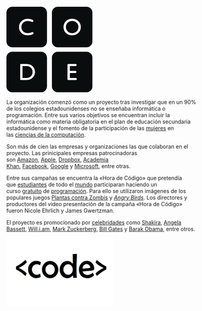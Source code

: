 

![](img/descarga.png)

La organización comenzó como un proyecto tras investigar que en un 90% de los colegios estadounidenses no se enseñaba informática o programación. Entre sus varios objetivos se encuentran incluir la informática como materia obligatoria en el plan de educación secundaria estadounidense y el fomento de la participación de las [mujeres](https://es.wikipedia.org/wiki/Mujer) en las [ciencias de la computación](https://es.wikipedia.org/wiki/Ciencias_de_la_computaci%C3%B3n).

Son más de cien las empresas y organizaciones las que colaboran en el proyecto. Las prinicipales empresas patrocinadoras son [Amazon](https://es.wikipedia.org/wiki/Amazon), [Apple](https://es.wikipedia.org/wiki/Apple), [Dropbox](https://es.wikipedia.org/wiki/Dropbox), [Academia Khan](https://es.wikipedia.org/wiki/Khan_Academy), [Facebook](https://es.wikipedia.org/wiki/Facebook), [Google](https://es.wikipedia.org/wiki/Google) y [Microsoft](https://es.wikipedia.org/wiki/Microsoft), entre otras.

Entre sus campañas se encuentra la «Hora de Código» que pretendía que [estudiantes](https://es.wikipedia.org/wiki/Estudiante) de todo el [mundo](https://es.wikipedia.org/wiki/Mundo) participaran haciendo un curso [gratuito](https://es.wikipedia.org/wiki/Derecho_a_la_educaci%C3%B3n) de [programación](https://es.wikipedia.org/wiki/Programaci%C3%B3n). Para ello se utilizaron imágenes de los populares juegos [Plantas contra Zombis](https://es.wikipedia.org/wiki/Plantas_contra_Zombis) y *[Angry Birds](https://es.wikipedia.org/wiki/Angry_Birds)*. Los directores y productores del video presentación de la campaña «Hora de Código» fueron Nicole Ehrlich y James Gwertzman.

El proyecto es promocionado por [celebridades](https://es.wikipedia.org/wiki/Celebridad) como [Shakira](https://es.wikipedia.org/wiki/Shakira), [Angela Bassett](https://es.wikipedia.org/wiki/Angela_Bassett), [Will.i.am](https://es.wikipedia.org/wiki/Will.i.am), [Mark Zuckerberg](https://es.wikipedia.org/wiki/Mark_Zuckerberg), [Bill Gates](https://es.wikipedia.org/wiki/Bill_Gates) y [Barak Obama](https://es.wikipedia.org/wiki/Barak_Obama), entre otros.

![](img/code-img-libre.png)